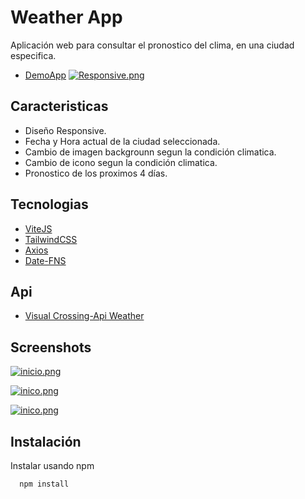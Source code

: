 
# Weather App

Aplicación web para consultar el pronostico del clima, en una ciudad especifica.
- [DemoApp](https://legendariotm564.github.io/weatherAppPractice/)
[![Responsive.png](https://i.postimg.cc/XqxkFZ39/Responsive.png)](https://postimg.cc/zHbhYGyf)
## Caracteristicas

- Diseño Responsive.
- Fecha y Hora actual de la ciudad seleccionada.
- Cambio de imagen backgrounn segun la condición climatica.
- Cambio de icono segun la condición climatica.
- Pronostico de los proximos 4 días.




## Tecnologias

- [ViteJS](https://vitejs.dev/)
- [TailwindCSS](https://tailwindcss.com/)
- [Axios](https://axios-http.com/)
- [Date-FNS](https://date-fns.org/)

## Api
- [Visual Crossing-Api Weather](https://www.visualcrossing.com/weather-api)
## Screenshots

[![inicio.png](https://i.postimg.cc/wvmXWfzx/inicio.png)](https://postimg.cc/tZ9nJz78)

[![inico.png](https://i.postimg.cc/hPknJM48/inico.png)](https://postimg.cc/sv4qqYh1)

[![inico.png](https://i.postimg.cc/qMxfRrYr/inico.png)](https://postimg.cc/fJyq2GDq)

## Instalación

Instalar usando npm

```bash
  npm install
```